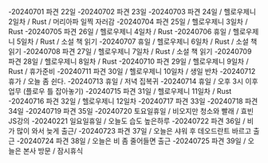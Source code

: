 -20240701 파견 22일
-20240702 파견 23일
-20240703 파견 24일 / 헬로우제니 2일차 / Rust / 머리아파 일찍 자러감
-20240704 파견 25일 / 헬로우제니 3일차 / Rust
-20240705 파견 26일 / 헬로우제니 4일차 / Rust
-20240706 휴일 / 헬로우제니 5일차 / Rust / 소설 책 읽기
-20240707 휴일 / 헬로우제니 6일차 / Rust / 소설 책 읽기
-20240708 파견 27일 / 헬로우제니 7일차 / Rust / 소설 책 읽기
-20240709 파견 28일 / 헬로우제니 8일차 / Rust
-20240710 파견 29일 / 헬로우제니 9일차 / Rust / 휴가준비
-20240711 파견 30일 / 헬로우제니 10일차 / 생일 반차
-20240712 휴가 / 오늘 좀 쉰다.
-20240713 휴일 / 저녁 집복귀
-20240714 휴일 / 오후 3시 이후 업무 (플로우 틀 잡아놓기)
-20240715 파견 31일 / 헬로우제니 11일차 / Rust
-20240716 파견 32일 / 헬로우제니 12일차
-20240717 파견 33일
-20240718 파견 34일
-20240719 파견 35일
-20240720 토요일휴일 / 비오지만 청소와 빨래 / 효빈JS강의
-20240221 일요일휴일 / 오늘도 습도 높은하루
-20240722 파견 36일 / 비가 많이 와서 늦게 출근/
-20240723 파견 37일 / 오늘은 샤워 후 데오드란트 바르고 출근
-20240724 파견 38일 / 오늘은 비 좀 줄어들면 출근
-20240725 파견 39일 / 오늘은 본사 방문 / 잠시휴식
